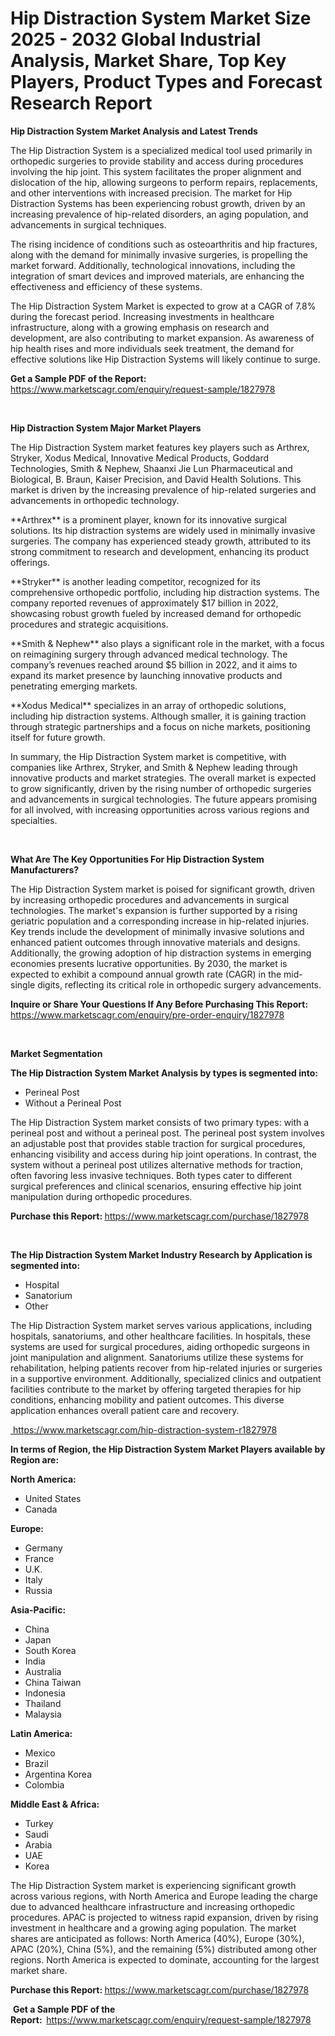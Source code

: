 <p><h1>Hip Distraction System Market Size 2025 - 2032 Global Industrial Analysis, Market Share, Top Key Players, Product Types and Forecast Research Report</h1></p><p><strong>Hip Distraction System Market Analysis and Latest Trends</strong></p>
<p><p>The Hip Distraction System is a specialized medical tool used primarily in orthopedic surgeries to provide stability and access during procedures involving the hip joint. This system facilitates the proper alignment and dislocation of the hip, allowing surgeons to perform repairs, replacements, and other interventions with increased precision. The market for Hip Distraction Systems has been experiencing robust growth, driven by an increasing prevalence of hip-related disorders, an aging population, and advancements in surgical techniques.</p><p>The rising incidence of conditions such as osteoarthritis and hip fractures, along with the demand for minimally invasive surgeries, is propelling the market forward. Additionally, technological innovations, including the integration of smart devices and improved materials, are enhancing the effectiveness and efficiency of these systems. </p><p>The Hip Distraction System Market is expected to grow at a CAGR of 7.8% during the forecast period. Increasing investments in healthcare infrastructure, along with a growing emphasis on research and development, are also contributing to market expansion. As awareness of hip health rises and more individuals seek treatment, the demand for effective solutions like Hip Distraction Systems will likely continue to surge.</p></p>
<p><strong>Get a Sample PDF of the Report:&nbsp;</strong> <a href="https://www.marketscagr.com/enquiry/request-sample/1827978?utm_campaign=2304&utm_medium=2&utm_source=Github&utm_content=ia&utm_term=14042025&utm_id=hip-distraction-system">https://www.marketscagr.com/enquiry/request-sample/1827978</a></p>
<p>&nbsp;</p>
<p><strong>Hip Distraction System Major Market Players</strong></p>
<p><p>The Hip Distraction System market features key players such as Arthrex, Stryker, Xodus Medical, Innovative Medical Products, Goddard Technologies, Smith & Nephew, Shaanxi Jie Lun Pharmaceutical and Biological, B. Braun, Kaiser Precision, and David Health Solutions. This market is driven by the increasing prevalence of hip-related surgeries and advancements in orthopedic technology.</p><p>**Arthrex** is a prominent player, known for its innovative surgical solutions. Its hip distraction systems are widely used in minimally invasive surgeries. The company has experienced steady growth, attributed to its strong commitment to research and development, enhancing its product offerings. </p><p>**Stryker** is another leading competitor, recognized for its comprehensive orthopedic portfolio, including hip distraction systems. The company reported revenues of approximately $17 billion in 2022, showcasing robust growth fueled by increased demand for orthopedic procedures and strategic acquisitions.</p><p>**Smith & Nephew** also plays a significant role in the market, with a focus on reimagining surgery through advanced medical technology. The company’s revenues reached around $5 billion in 2022, and it aims to expand its market presence by launching innovative products and penetrating emerging markets.</p><p>**Xodus Medical** specializes in an array of orthopedic solutions, including hip distraction systems. Although smaller, it is gaining traction through strategic partnerships and a focus on niche markets, positioning itself for future growth.</p><p>In summary, the Hip Distraction System market is competitive, with companies like Arthrex, Stryker, and Smith & Nephew leading through innovative products and market strategies. The overall market is expected to grow significantly, driven by the rising number of orthopedic surgeries and advancements in surgical technologies. The future appears promising for all involved, with increasing opportunities across various regions and specialties.</p></p>
<p>&nbsp;</p>
<p><strong>What Are The Key Opportunities For Hip Distraction System Manufacturers?</strong></p>
<p><p>The Hip Distraction System market is poised for significant growth, driven by increasing orthopedic procedures and advancements in surgical technologies. The market's expansion is further supported by a rising geriatric population and a corresponding increase in hip-related injuries. Key trends include the development of minimally invasive solutions and enhanced patient outcomes through innovative materials and designs. Additionally, the growing adoption of hip distraction systems in emerging economies presents lucrative opportunities. By 2030, the market is expected to exhibit a compound annual growth rate (CAGR) in the mid-single digits, reflecting its critical role in orthopedic surgery advancements.</p></p>
<p><strong>Inquire or Share Your Questions If Any Before Purchasing This Report:</strong> <a href="https://www.marketscagr.com/enquiry/pre-order-enquiry/1827978?utm_campaign=2304&utm_medium=2&utm_source=Github&utm_content=ia&utm_term=14042025&utm_id=hip-distraction-system">https://www.marketscagr.com/enquiry/pre-order-enquiry/1827978</a></p>
<p>&nbsp;</p>
<p><strong>Market Segmentation</strong></p>
<p><strong>The Hip Distraction System Market Analysis by types is segmented into:</strong></p>
<p><ul><li>Perineal Post</li><li>Without a Perineal Post</li></ul></p>
<p><p>The Hip Distraction System market consists of two primary types: with a perineal post and without a perineal post. The perineal post system involves an adjustable post that provides stable traction for surgical procedures, enhancing visibility and access during hip joint operations. In contrast, the system without a perineal post utilizes alternative methods for traction, often favoring less invasive techniques. Both types cater to different surgical preferences and clinical scenarios, ensuring effective hip joint manipulation during orthopedic procedures.</p></p>
<p><strong>Purchase this Report:&nbsp;</strong><a href="https://www.marketscagr.com/purchase/1827978?utm_campaign=2304&utm_medium=2&utm_source=Github&utm_content=ia&utm_term=14042025&utm_id=hip-distraction-system">https://www.marketscagr.com/purchase/1827978</a></p>
<p>&nbsp;</p>
<p><strong>The Hip Distraction System Market Industry Research by Application is segmented into:</strong></p>
<p><ul><li>Hospital</li><li>Sanatorium</li><li>Other</li></ul></p>
<p><p>The Hip Distraction System market serves various applications, including hospitals, sanatoriums, and other healthcare facilities. In hospitals, these systems are used for surgical procedures, aiding orthopedic surgeons in joint manipulation and alignment. Sanatoriums utilize these systems for rehabilitation, helping patients recover from hip-related injuries or surgeries in a supportive environment. Additionally, specialized clinics and outpatient facilities contribute to the market by offering targeted therapies for hip conditions, enhancing mobility and patient outcomes. This diverse application enhances overall patient care and recovery.</p></p>
<p><a href="https://www.marketscagr.com/hip-distraction-system-r1827978?utm_campaign=2304&utm_medium=2&utm_source=Github&utm_content=ia&utm_term=14042025&utm_id=hip-distraction-system">&nbsp;https://www.marketscagr.com/hip-distraction-system-r1827978</a></p>
<p><strong>In terms of Region, the Hip Distraction System Market Players available by Region are:</strong></p>
<p>
    <p> <strong> North America: </strong>
        <ul>
            <li>United States</li>
            <li>Canada</li>
        </ul>
        </p> 
    <p> <strong> Europe: </strong>
        <ul>
            <li>Germany</li>
            <li>France</li>
            <li>U.K.</li>
            <li>Italy</li>
            <li>Russia</li>
        </ul>
        </p> 
    <p> <strong> Asia-Pacific: </strong>
        <ul>
            <li>China</li>
            <li>Japan</li>
            <li>South Korea</li>
            <li>India</li>
            <li>Australia</li>
            <li>China Taiwan</li>
            <li>Indonesia</li>
            <li>Thailand</li>
            <li>Malaysia</li>
        </ul>
        </p> 
    <p> <strong> Latin America: </strong>
        <ul>
            <li>Mexico</li>
            <li>Brazil</li>
            <li>Argentina Korea</li>
            <li>Colombia</li>
        </ul>
        </p> 
    <p> <strong> Middle East & Africa: </strong>
        <ul>
            <li>Turkey</li>
            <li>Saudi</li>
            <li>Arabia</li>
            <li>UAE</li>
            <li>Korea</li>
        </ul>
    </p>
    </p>
<p><p>The Hip Distraction System market is experiencing significant growth across various regions, with North America and Europe leading the charge due to advanced healthcare infrastructure and increasing orthopedic procedures. APAC is projected to witness rapid expansion, driven by rising investment in healthcare and a growing aging population. The market shares are anticipated as follows: North America (40%), Europe (30%), APAC (20%), China (5%), and the remaining (5%) distributed among other regions. North America is expected to dominate, accounting for the largest market share.</p></p>
<p><strong>Purchase this Report: </strong><a href="https://www.marketscagr.com/purchase/1827978?utm_campaign=2304&utm_medium=2&utm_source=Github&utm_content=ia&utm_term=14042025&utm_id=hip-distraction-system">https://www.marketscagr.com/purchase/1827978</a></p>
<p>&nbsp;<strong>Get a Sample PDF of the Report:&nbsp;&nbsp;</strong><a href="https://www.marketscagr.com/enquiry/request-sample/1827978?utm_campaign=2304&utm_medium=2&utm_source=Github&utm_content=ia&utm_term=14042025&utm_id=hip-distraction-system">https://www.marketscagr.com/enquiry/request-sample/1827978</a></p>
<p><strong></strong></p>
<p><p></p><p></p><p></p></p>